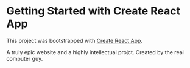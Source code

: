 # Getting Started with Create React App

This project was bootstrapped with [Create React App](https://github.com/facebook/create-react-app).

A truly epic website and a highly intellectual projct. Created by the real computer guy. 
